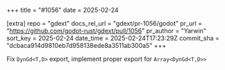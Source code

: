 +++
title = "#1056"
date = 2025-02-24

[extra]
repo = "gdext"
docs_rel_url = "gdext/pr-1056/godot"
pr_url = "https://github.com/godot-rust/gdext/pull/1056"
pr_author = "Yarwin"
sort_key = 2025-02-24
date_time = 2025-02-24T17:23:29Z
commit_sha = "dcbaca914d9810eb7d958138ede8a3511ab300a5"
+++

Fix `DynGd<T,D>` export, implement proper export for `Array<DynGd<T,D>>`
